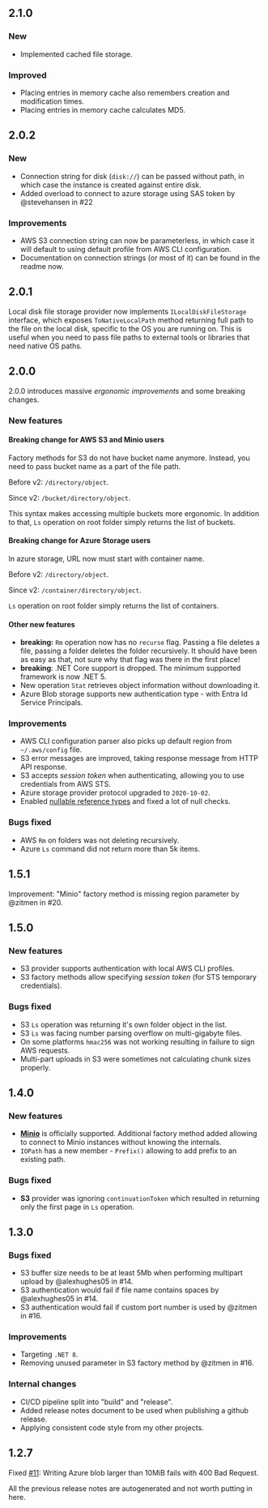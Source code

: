 ﻿## 2.1.0

### New

- Implemented cached file storage.

### Improved

- Placing entries in memory cache also remembers creation and modification times.
- Placing entries in memory cache calculates MD5.

## 2.0.2

### New

- Connection string for disk (`disk://`) can be passed without path, in which case the instance is created against entire disk.
- Added overload to connect to azure storage using SAS token by @stevehansen in #22

### Improvements

- AWS S3 connection string can now be parameterless, in which case it will default to using default profile from AWS CLI configuration.
- Documentation on connection strings (or most of it) can be found in the readme now.

## 2.0.1

Local disk file storage provider now implements `ILocalDiskFileStorage` interface, which exposes `ToNativeLocalPath` method returning full path to the file on the local disk, specific to the OS you are running on. This is useful when you need to pass file paths to external tools or libraries that need native OS paths.

## 2.0.0

2.0.0 introduces massive *ergonomic improvements* and some breaking changes.

### New features

#### Breaking change for AWS S3 and Minio users

Factory methods for S3 do not have bucket name anymore. Instead, you need to pass bucket name as a part of the file path.

Before v2: `/directory/object`.

Since v2: `/bucket/directory/object`.

This syntax makes accessing multiple buckets more ergonomic. In addition to that, `Ls` operation on root folder simply returns the list of buckets.

#### Breaking change for Azure Storage users

In azure storage, URL now must start with container name. 

Before v2: `/directory/object`.

Since v2: `/container/directory/object`.

`Ls` operation on root folder simply returns the list of containers.

#### Other new features

- **breaking:** `Rm` operation now has no `recurse` flag. Passing a file deletes a file, passing a folder deletes the folder recursively. It should have been as easy as that, not sure why that flag was there in the first place!
- **breaking**: .NET Core support is dropped. The minimum supported framework is now .NET 5.
- New operation `Stat` retrieves object information without downloading it.
- Azure Blob storage supports new authentication type - with Entra Id Service Principals.

### Improvements

- AWS CLI configuration parser also picks up default region from `~/.aws/config` file.
- S3 error messages are improved, taking response message from HTTP API response.
- S3 accepts *session token* when authenticating, allowing you to use credentials from AWS STS.
- Azure storage provider protocol upgraded to `2020-10-02`.
- Enabled [nullable reference types](https://learn.microsoft.com/en-us/dotnet/csharp/nullable-references) and fixed a lot of null checks.

### Bugs fixed

- AWS `Rm` on folders was not deleting recursively.
- Azure `Ls` command did not return more than 5k items.

## 1.5.1

Improvement: "Minio" factory method is missing region parameter by @zitmen in #20.

## 1.5.0

### New features

- S3 provider supports authentication with local AWS CLI profiles.
- S3 factory methods allow specifying *session token* (for STS temporary credentials).

### Bugs fixed

- S3 `Ls` operation was returning it's own folder object in the list.
- S3 `Ls` was facing number parsing overflow on multi-gigabyte files.
- On some platforms `hmac256` was not working resulting in failure to sign AWS requests.
- Multi-part uploads in S3 were sometimes not calculating chunk sizes properly.

## 1.4.0

### New features

- [**Minio**](https://min.io/) is officially supported. Additional factory method added allowing to connect to Minio instances without knowing the internals.
- `IOPath` has a new member - `Prefix()` allowing to add prefix to an existing path.

### Bugs fixed

- **S3** provider was ignoring `continuationToken` which resulted in returning only the first page in `Ls` operation.

## 1.3.0

### Bugs fixed

- S3 buffer size needs to be at least 5Mb when performing multipart upload by @alexhughes05 in #14.
- S3 authentication would fail if file name contains spaces by @alexhughes05 in #14.
- S3 authentication would fail if custom port number is used by @zitmen in #16.

### Improvements

- Targeting `.NET 8`.
- Removing unused parameter in S3 factory method by @zitmen in #16.

### Internal changes

- CI/CD pipeline split into "build" and "release".
- Added release notes document to be used when publishing a github release.
- Applying consistent code style from my other projects.

## 1.2.7

Fixed [#11](https://github.com/aloneguid/stowage/issues/11): Writing Azure blob larger than 10MiB fails with 400 Bad Request.

All the previous release notes are autogenerated and not worth putting in here.
